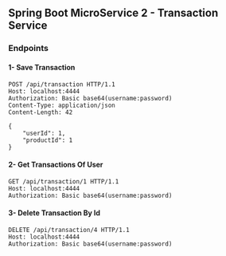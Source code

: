 ## Spring Boot MicroService 2 - Transaction Service

### Endpoints

#### 1- Save Transaction

````
POST /api/transaction HTTP/1.1
Host: localhost:4444
Authorization: Basic base64(username:password)
Content-Type: application/json
Content-Length: 42

{
    "userId": 1,
    "productId": 1
}
````


#### 2- Get Transactions Of User

````
GET /api/transaction/1 HTTP/1.1
Host: localhost:4444
Authorization: Basic base64(username:password)
````


#### 3- Delete Transaction By Id

````
DELETE /api/transaction/4 HTTP/1.1
Host: localhost:4444
Authorization: Basic base64(username:password)
````